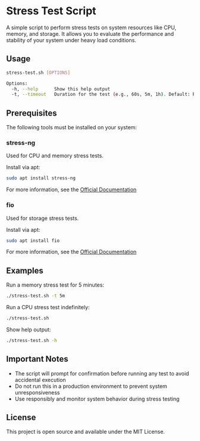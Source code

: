 # Stress Test Script

A simple script to perform stress tests on system resources like CPU, memory, and storage. It allows you to evaluate the performance and stability of your system under heavy load conditions.

## Usage

```bash
stress-test.sh [OPTIONS]

Options:
  -h, --help      Show this help output
  -t, --timeout   Duration for the test (e.g., 60s, 5m, 1h). Default: Runs indefinitely.
```

## Prerequisites

The following tools must be installed on your system:

### stress-ng
Used for CPU and memory stress tests.

Install via apt:
```bash
sudo apt install stress-ng
```

For more information, see the [Official Documentation](https://wiki.ubuntu.com/Kernel/Reference/stress-ng)

### fio
Used for storage stress tests.

Install via apt:
```bash
sudo apt install fio
```

For more information, see the [Official Documentation](https://fio.readthedocs.io/)

## Examples

Run a memory stress test for 5 minutes:
```bash
./stress-test.sh -t 5m
```

Run a CPU stress test indefinitely:
```bash
./stress-test.sh
```

Show help output:
```bash
./stress-test.sh -h
```

## Important Notes

- The script will prompt for confirmation before running any test to avoid accidental execution
- Do not run this in a production environment to prevent system unresponsiveness
- Use responsibly and monitor system behavior during stress testing

## License

This project is open source and available under the MIT License.
